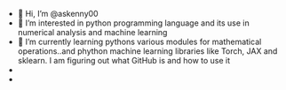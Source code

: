 - 👋 Hi, I’m @askenny00
- 👀 I’m interested in python programming language and its use in numerical analysis and machine learning
- 🌱 I’m currently learning pythons various modules for mathematical operations..and phython machine learning libraries like Torch, JAX and sklearn.
I am figuring out what GitHub is and how to use it
- 
- 

<!---
askenny00/askenny00 is a ✨ special ✨ repository because its `README.md` (this file) appears on your GitHub profile.
You can click the Preview link to take a look at your changes.
--->
